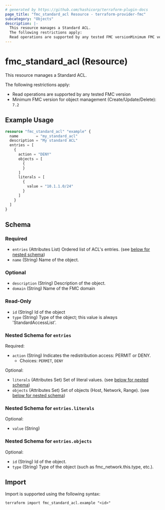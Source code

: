 ```yaml
---
# generated by https://github.com/hashicorp/terraform-plugin-docs
page_title: "fmc_standard_acl Resource - terraform-provider-fmc"
subcategory: "Objects"
description: |-
  This resource manages a Standard ACL.
  The following restrictions apply:
  Read operations are supported by any tested FMC versionMinimum FMC version for object management (Create/Update/Delete): 7.2
---
```


# fmc_standard_acl (Resource)

This resource manages a Standard ACL.

The following restrictions apply:
  - Read operations are supported by any tested FMC version
  - Minimum FMC version for object management (Create/Update/Delete): `7.2`

## Example Usage

```terraform
resource "fmc_standard_acl" "example" {
  name        = "my_standard_acl"
  description = "My standard ACL"
  entries = [
    {
      action = "DENY"
      objects = [
        {
        }
      ]
      literals = [
        {
          value = "10.1.1.0/24"
        }
      ]
    }
  ]
}
```

<!-- schema generated by tfplugindocs -->
## Schema

### Required

- `entries` (Attributes List) Ordered list of ACL's entries. (see [below for nested schema](#nestedatt--entries))
- `name` (String) Name of the object.

### Optional

- `description` (String) Description of the object.
- `domain` (String) Name of the FMC domain

### Read-Only

- `id` (String) Id of the object
- `type` (String) Type of the object; this value is always 'StandardAccessList'.

<a id="nestedatt--entries"></a>
### Nested Schema for `entries`

Required:

- `action` (String) Indicates the redistribution access: PERMIT or DENY.
  - Choices: `PERMIT`, `DENY`

Optional:

- `literals` (Attributes Set) Set of literal values. (see [below for nested schema](#nestedatt--entries--literals))
- `objects` (Attributes Set) Set of objects (Host, Network, Range). (see [below for nested schema](#nestedatt--entries--objects))

<a id="nestedatt--entries--literals"></a>
### Nested Schema for `entries.literals`

Optional:

- `value` (String)


<a id="nestedatt--entries--objects"></a>
### Nested Schema for `entries.objects`

Optional:

- `id` (String) Id of the object.
- `type` (String) Type of the object (such as fmc_network.this.type, etc.).

## Import

Import is supported using the following syntax:

```shell
terraform import fmc_standard_acl.example "<id>"
```
